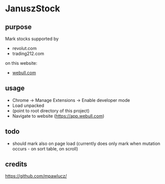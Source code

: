 # JanuszStock

## purpose
Mark stocks supported by 
* revolut.com
* trading212.com
 
on this website:
- [webull.com](https://app.webull.com/market/region/6/all)

## usage
- Chrome -> Manage Extensions -> Enable developer mode
- Load unpacked
- (point to root directory of this project)
- Navigate to website (https://app.webull.com) 

## todo
- should mark also on page load (currently does only mark when mutation occurs - on sort table, on scroll)

## credits
https://github.com/mpawlucz/
